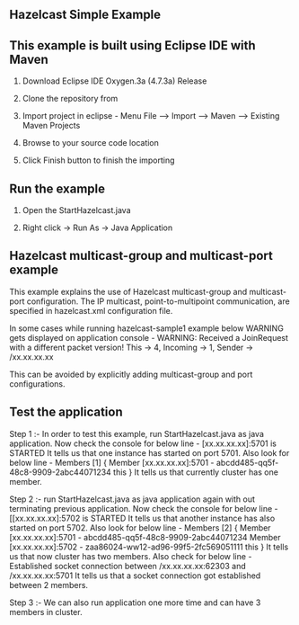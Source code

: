 ## Hazelcast Simple Example

## This example is built using Eclipse IDE with Maven

1. Download Eclipse IDE Oxygen.3a (4.7.3a) Release
 
2. Clone the repository from 

3. Import project in eclipse - Menu File –> Import –> Maven –> Existing Maven Projects

4. Browse to your source code location

5. Click Finish button to finish the importing

## Run the example

1. Open the StartHazelcast.java 

2. Right click -> Run As -> Java Application

## Hazelcast multicast-group and multicast-port example
This example explains the use of Hazelcast multicast-group and multicast-port configuration. The IP multicast, point-to-multipoint communication, are specified in hazelcast.xml configuration file.

In some cases while running hazelcast-sample1 example below WARNING gets displayed on application console -
WARNING: Received a JoinRequest with a different packet version! This -> 4, Incoming -> 1, Sender -> /xx.xx.xx.xx

This can be avoided by explicitly adding multicast-group and port configurations.

## Test the application
Step 1 :- In order to test this example, run StartHazelcast.java as java application. Now check the console for below line -
[xx.xx.xx.xx]:5701 is STARTED
It tells us that one instance has started on port 5701. Also look for below line -
Members [1] {
	Member [xx.xx.xx.xx]:5701 - abcdd485-qq5f-48c8-9909-2abc44071234 this
}
It tells us that currently cluster has one member. 

Step 2 :- run StartHazelcast.java as java application again with out terminating previous application. Now check the console for below line -
[[xx.xx.xx.xx]:5702 is STARTED
It tells us that another instance has also started on port 5702. Also look for below line -
Members [2] {
	Member [xx.xx.xx.xx]:5701 - abcdd485-qq5f-48c8-9909-2abc44071234
	Member [xx.xx.xx.xx]:5702 - zaa86024-ww12-ad96-99f5-2fc569051111 this
}
It tells us that now cluster has two members. Also check for below line -
Established socket connection between /xx.xx.xx.xx:62303 and /xx.xx.xx.xx:5701
It tells us that a socket connection got established between 2 members.

Step 3 :- We can also run application one more time and can have 3 members in cluster.
